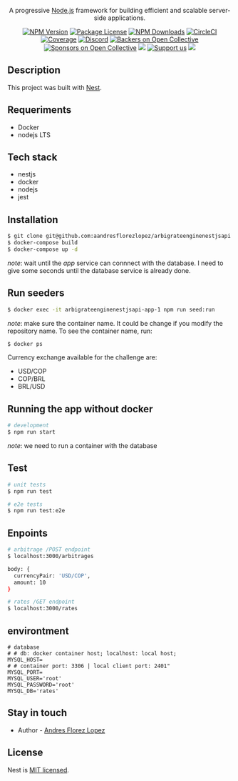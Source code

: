 [circleci-image]: https://img.shields.io/circleci/build/github/nestjs/nest/master?token=abc123def456
[circleci-url]: https://circleci.com/gh/nestjs/nest

  <p align="center">A progressive <a href="http://nodejs.org" target="_blank">Node.js</a> framework for building efficient and scalable server-side applications.</p>
    <p align="center">
<a href="https://www.npmjs.com/~nestjscore" target="_blank"><img src="https://img.shields.io/npm/v/@nestjs/core.svg" alt="NPM Version" /></a>
<a href="https://www.npmjs.com/~nestjscore" target="_blank"><img src="https://img.shields.io/npm/l/@nestjs/core.svg" alt="Package License" /></a>
<a href="https://www.npmjs.com/~nestjscore" target="_blank"><img src="https://img.shields.io/npm/dm/@nestjs/common.svg" alt="NPM Downloads" /></a>
<a href="https://circleci.com/gh/nestjs/nest" target="_blank"><img src="https://img.shields.io/circleci/build/github/nestjs/nest/master" alt="CircleCI" /></a>
<a href="https://coveralls.io/github/nestjs/nest?branch=master" target="_blank"><img src="https://coveralls.io/repos/github/nestjs/nest/badge.svg?branch=master#9" alt="Coverage" /></a>
<a href="https://discord.gg/G7Qnnhy" target="_blank"><img src="https://img.shields.io/badge/discord-online-brightgreen.svg" alt="Discord"/></a>
<a href="https://opencollective.com/nest#backer" target="_blank"><img src="https://opencollective.com/nest/backers/badge.svg" alt="Backers on Open Collective" /></a>
<a href="https://opencollective.com/nest#sponsor" target="_blank"><img src="https://opencollective.com/nest/sponsors/badge.svg" alt="Sponsors on Open Collective" /></a>
  <a href="https://paypal.me/kamilmysliwiec" target="_blank"><img src="https://img.shields.io/badge/Donate-PayPal-ff3f59.svg"/></a>
    <a href="https://opencollective.com/nest#sponsor"  target="_blank"><img src="https://img.shields.io/badge/Support%20us-Open%20Collective-41B883.svg" alt="Support us"></a>
  <a href="https://twitter.com/nestframework" target="_blank"><img src="https://img.shields.io/twitter/follow/nestframework.svg?style=social&label=Follow"></a>
</p>
  <!--[![Backers on Open Collective](https://opencollective.com/nest/backers/badge.svg)](https://opencollective.com/nest#backer)
  [![Sponsors on Open Collective](https://opencollective.com/nest/sponsors/badge.svg)](https://opencollective.com/nest#sponsor)-->

## Description

This project was built with [Nest](https://github.com/nestjs/nest).

## Requeriments

- Docker
- nodejs LTS

## Tech stack

- nestjs
- docker
- nodejs
- jest

## Installation

```bash
$ git clone git@github.com:aandresflorezlopez/arbigrateenginenestjsapi.git
$ docker-compose build
$ docker-compose up -d
```

_note_: wait until the _app_ service can connnect with the database. I need to give some seconds until the database service is already done.

## Run seeders

```bash
$ docker exec -it arbigrateenginenestjsapi-app-1 npm run seed:run
```

_note_: make sure the container name. It could be change if you modify the repository name. To see the container name, run:

```bash
$ docker ps
```

Currency exchange available for the challenge are:

- USD/COP
- COP/BRL
- BRL/USD

## Running the app without docker

```bash
# development
$ npm run start
```

_note_: we need to run a container with the database

## Test

```bash
# unit tests
$ npm run test

# e2e tests
$ npm run test:e2e
```

## Enpoints

```bash
# arbitrage /POST endpoint
$ localhost:3000/arbitrages

body: {
  currencyPair: 'USD/COP',
  amount: 10
}
```

```bash
# rates /GET endpoint
$ localhost:3000/rates
```

## environtment

```
# database
# # db: docker container host; localhost: local host;
MYSQL_HOST=
# # container port: 3306 | local client port: 2401"
MYSQL_PORT=
MYSQL_USER='root'
MYSQL_PASSWORD='root'
MYSQL_DB='rates'
```

## Stay in touch

- Author - [Andres Florez Lopez](https://andresflorezlopez.com)

## License

Nest is [MIT licensed](LICENSE).

